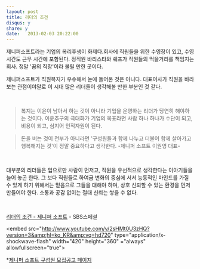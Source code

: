 ```yaml
---
layout: post
title: 리더의 조건
disqus: y
share: y
date:   2013-02-03 20:22:00
---
```


제니퍼소프트라는 기업의 복리후생이 화제다.회사에 직원들을 위한 수영장이 있고, 수영시간도 근무 시간에 포함된다. 정직원 바리스타와 쉐프가 직원들의 먹을거리를 책임지는 회사. 정말 '꿈의 직장'이라 불릴 만한 곳이다. 

제니퍼소프트가 직원복지가 우수해서 눈에 들어온 것은 아니다. 대표이사가 직원을 바라보는 관점이야말로 이 시대 많은 리더들이 생각해볼 만한 부분인 것 같다. 

</br>

>복지는 이윤이 남아서 하는 것이 아니라 기업을 운영하는 리더가 당연히 해야하는 것이다. 이윤추구의 극대화가 기업의 목표라면 사람 하나 하나가 수단이 되고, 비용이 되고, 심지어 인적자원이 된다.    

>돈을 버는 것이 전부가 아니라면 '구성원들과 함께 나누고 더불어 함께 살아가고 행복해지는 것'이 정말 중요하다고 생각한다.   -제니퍼 소프트 이원영 대표-

</br>

대부분의 리더들은 입으로만 사람이 먼저고, 직원을 우선적으로 생각한다는 이야기들을 늘어 놓곤 한다. 그 보다 직원들로 하여금 변화의 중심에 서서 능동적인 마인드를 가질 수 있게 하기 위해서는 믿음으로 그들을 대해야 하며, 상호 신뢰할 수 있는 환경을 먼저 만들어야 한다. 소통과 공감 없이는 절대 신뢰는 쌓을 수 없다. 

</br>

[리더의 조건 - 제니퍼 소프트](http://www.youtube.com/watch?v=2sHMt0U3zHQ) - SBS스페셜
<P align=center>



<embed src="http://www.youtube.com/v/2sHMt0U3zHQ?version=3&amp;hl=ko_KR&amp;vq=hd720" type="application/x-shockwave-flash" width="420" height="360" ="always" allowfullscreen="true"></embed>

*[제니퍼 소프트 구성원 모집공고 페이지](http://www.jennifersoft.com/docs/ko/jennifersoft-jobs.html)

</br>
